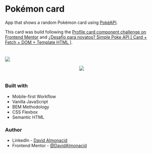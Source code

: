 # Pokémon card

App that shows a random Pokémon card using [PokéAPI](https://pokeapi.co/).

This card was build following the [Profile card component challenge on Frontend Mentor](https://www.frontendmentor.io/challenges/profile-card-component-cfArpWshJ) and [¿Desafío para novatos? Simple Poke API [ Card + Fetch + DOM + Template HTML ]](https://www.youtube.com/watch?v=ydcm7GECaAI).

#

![](https://i.imgur.com/2KHIuyI.png)

<div align="center">
  <a href="https://lnkd.in/g_kAziTX"><img src="https://img.shields.io/badge/visit the site-621F55?style=for-the-badge" /></a>
</div>

#

### Built with

- Mobile-first Workflow
- Vanilla JavaScript
- BEM Methodology
- CSS Flexbox
- Semantic HTML

### Author

- LinkedIn - [David Almonacid](https://www.linkedin.com/in/davidalmonacid)
- Frontend Mentor - [@DavidAlmonacid](https://www.frontendmentor.io/profile/DavidAlmonacid)
